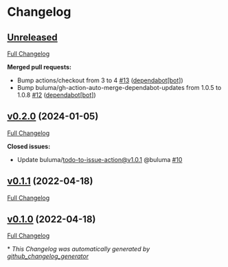# Changelog

## [Unreleased](https://github.com/buluma/ansible-role-obsproject/tree/HEAD)

[Full Changelog](https://github.com/buluma/ansible-role-obsproject/compare/v0.2.0...HEAD)

**Merged pull requests:**

- Bump actions/checkout from 3 to 4 [\#13](https://github.com/buluma/ansible-role-obsproject/pull/13) ([dependabot[bot]](https://github.com/apps/dependabot))
- Bump buluma/gh-action-auto-merge-dependabot-updates from 1.0.5 to 1.0.8 [\#12](https://github.com/buluma/ansible-role-obsproject/pull/12) ([dependabot[bot]](https://github.com/apps/dependabot))

## [v0.2.0](https://github.com/buluma/ansible-role-obsproject/tree/v0.2.0) (2024-01-05)

[Full Changelog](https://github.com/buluma/ansible-role-obsproject/compare/v0.1.1...v0.2.0)

**Closed issues:**

- Update buluma/todo-to-issue-action@v1.0.1 @buluma [\#10](https://github.com/buluma/ansible-role-obsproject/issues/10)

## [v0.1.1](https://github.com/buluma/ansible-role-obsproject/tree/v0.1.1) (2022-04-18)

[Full Changelog](https://github.com/buluma/ansible-role-obsproject/compare/v0.1.0...v0.1.1)

## [v0.1.0](https://github.com/buluma/ansible-role-obsproject/tree/v0.1.0) (2022-04-18)

[Full Changelog](https://github.com/buluma/ansible-role-obsproject/compare/6348a69af12d98412bcfd82cbc8ae21400a91bc7...v0.1.0)



\* *This Changelog was automatically generated by [github_changelog_generator](https://github.com/github-changelog-generator/github-changelog-generator)*
